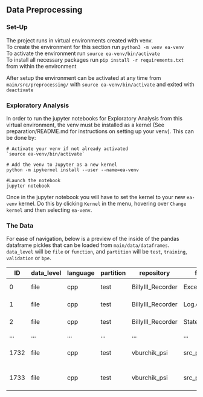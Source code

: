 ## Data Preprocessing

### Set-Up
The project runs in virtual environments created with venv.<br/>
To create the environment for this section run `python3 -m venv ea-venv`<br/>
To activate the environment run `source ea-venv/bin/activate`<br/>
To install all necessary packages run `pip install -r requirements.txt` from within the environment <br/>

After setup the environment can be activated at any time from `main/src/preprocessing/` with `source ea-venv/bin/activate` and exited with `deactivate`


### Exploratory Analysis
In order to run the jupyter notebooks for Exploratory Analysis from this virtual environment, the venv must be installed as a kernel (See preparation/README.md for instructions on setting up your venv). This can be done by:

```
# Activate your venv if not already activated
`source ea-venv/bin/activate`

# Add the venv to Jupyter as a new kernel
python -m ipykernel install --user --name=ea-venv

#Launch the notebook
jupyter notebook
```

Once in the jupyter notebook you will have to set the kernel to your new `ea-venv` kernel. Do this by clicking `Kernel` in the menu, hovering over `Change kernel` and then selecting `ea-venv`.

### The Data

For ease of navigation, below is a preview of the inside of the pandas dataframe pickles that can be loaded from `main/data/dataframes`. `data_level` will be `file` or `function`, and `partition` will be `test`, `training`, `validation` or `bpe`.

ID | data_level | language | partition | repository | file_name | contents
------------ | ------------- | ------------ | ------------ | ------------ | ------------ | ------------
0 | file | cpp | test | BillyIII_Recorder | Exceptions.cpp | #include "stdafx.h"\n#include "Exceptions.h"\n...
1 | file | cpp | test | BillyIII_Recorder | Log.cpp | #include "StdAfx.h"\n#include "Log.h"\n\nHANDL...
2 | file | cpp | test | BillyIII_Recorder | StateNotify.cpp | #include "StdAfx.h"\n#include "StateNotify.h"\...
... | ... | ... | ... | ... | ... | ...
1732 | file | cpp | test | vburchik_psi | src_profiledlg.cpp | #include <cppunit/Portability.h>\n#include <cp...
1733 | file | cpp | test | vburchik_psi | src_profiledlg.cpp | #include <cppunit/TestFailure.h>\n#include <cp...
